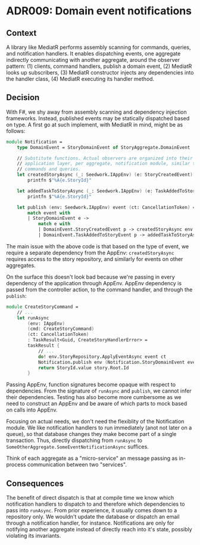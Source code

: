 # ADR009: Domain event notifications

## Context

A library like MediatR performs assembly scanning for commands, queries, and
notification handlers. It enables dispatching events, one aggregate indirectly
communicating with another aggregate, around the observer pattern: (1) clients,
command handlers, publish a domain event, (2) MediatR looks up subscribers, (3)
MediatR constructor injects any dependencies into the handler class, (4) MediatR
executing its handler method.

## Decision

With F#, we shy away from assembly scanning and dependency injection frameworks.
Instead, published events may be statically dispatched based on type. A first go
at such implement, with MediatR in mind, might be as follows:

```fsharp
module Notification =
    type DomainEvent = StoryDomainEvent of StoryAggregate.DomainEvent

    // Substitute functions. Actual observers are organized into their own
    // application layer, per aggregate, notification module, similar to
    // commands and queries.
    let createdStoryAsync (_: Seedwork.IAppEnv) (e: StoryCreatedEvent) (_: CancellationToken) =
        printfn $"%A{e.StoryId}"

    let addedTaskToStoryAsync (_: Seedwork.IAppEnv) (e: TaskAddedToStoryEvent) (_: CancellationToken) =
        printfn $"%A{e.StoryId}"

    let publish (env: Seedwork.IAppEnv) event (ct: CancellationToken) =
        match event with
        | StoryDomainEvent e ->
            match e with
            | DomainEvent.StoryCreatedEvent p -> createdStoryAsync env p ct
            | DomainEvent.TaskAddedToStoryEvent p -> addedTaskToStoryAsync env p ct
```

The main issue with the above code is that based on the type of event, we
require a separate dependency from the AppEnv: `createdStoryAsync` requires
access to the story repository, and similarly for events on other aggregates.

On the surface this doesn't look bad because we're passing in every dependency
of the application through AppEnv. AppEnv dependency is passed from the
controller action, to the command handler, and through the `publish`:

```fsharp
module CreateStoryCommand =
    // ...
    let runAsync
        (env: IAppEnv)
        (cmd: CreateStoryCommand)
        (ct: CancellationToken)
        : TaskResult<Guid, CreateStoryHandlerError> =
        taskResult {
            // ...
            do! env.StoryRepository.ApplyEventAsync event ct
            Notification.publish env (Notification.StoryDomainEvent event) ct
            return StoryId.value story.Root.Id
        }
```

Passing AppEnv, function signatures become opaque with respect to dependencies.
From the signature of `runAsync` and `publish`, we cannot infer their
dependencies. Testing has also become more cumbersome as we need to construct an
AppEnv and be aware of which parts to mock based on calls into AppEnv.

Focusing on actual needs, we don't need the flexiblity of the Notification
module. We like notification handlers to run immediately (anot not later on a
queue), so that database changes they make become part of a single transaction.
Thus, directly dispatching from `runAsync` to
`SomeOtherAggregate.SomeEventNotificationAsync` suffices.

Think of each aggregate as a "micro-service" an message passing as in-process
communication between two "services".

## Consequences

The benefit of direct dispatch is that at compile time we know which
notification handlers to dispatch to and therefore which dependencies to pass
into `runAsync`. From prior experience, it usually comes down to a repository
only. We wouldn't update the database or dispatch an email through a
notification handler, for instance. Notifications are only for notifying another
aggregate instead of directly reach into it's state, possibly violating its
invariants.
